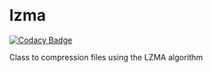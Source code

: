 lzma
====

[![Codacy Badge](https://api.codacy.com/project/badge/Grade/7b76ff75b3d94cd1bc22a472e2b70d00)](https://www.codacy.com/app/ulwanski/lzma?utm_source=github.com&amp;utm_medium=referral&amp;utm_content=ulwanski/lzma&amp;utm_campaign=Badge_Grade)

Class to compression files using the LZMA algorithm
